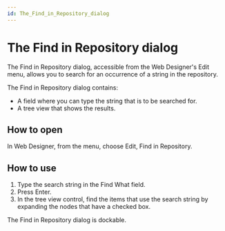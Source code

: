 ```yaml
---
id: The_Find_in_Repository_dialog
---
```


# The Find in Repository dialog

The Find in Repository dialog, accessible from the Web Designer's Edit menu, allows you to search for an occurrence of a string in the repository.

The Find in Repository dialog contains:

- A field where you can type the string that is to be searched for.
- A tree view that shows the results.

## How to open

In Web Designer, from the menu, choose Edit, Find in Repository.

## How to use

1. Type the search string in the Find What field.
2. Press Enter.
3. In the tree view control, find the items that use the search string by expanding the nodes that have a checked box.

The Find in Repository dialog is dockable.